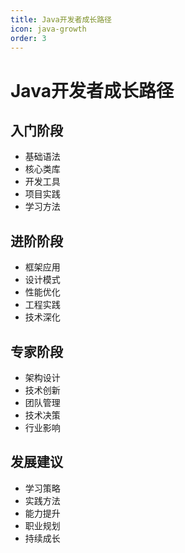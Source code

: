 ```yaml
---
title: Java开发者成长路径
icon: java-growth
order: 3
---
```


# Java开发者成长路径

## 入门阶段
- 基础语法
- 核心类库
- 开发工具
- 项目实践
- 学习方法

## 进阶阶段
- 框架应用
- 设计模式
- 性能优化
- 工程实践
- 技术深化

## 专家阶段
- 架构设计
- 技术创新
- 团队管理
- 技术决策
- 行业影响

## 发展建议
- 学习策略
- 实践方法
- 能力提升
- 职业规划
- 持续成长
